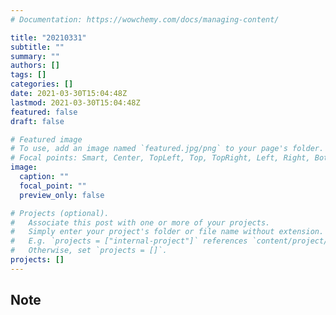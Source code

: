 ```yaml
---
# Documentation: https://wowchemy.com/docs/managing-content/

title: "20210331"
subtitle: ""
summary: ""
authors: []
tags: []
categories: []
date: 2021-03-30T15:04:48Z
lastmod: 2021-03-30T15:04:48Z
featured: false
draft: false

# Featured image
# To use, add an image named `featured.jpg/png` to your page's folder.
# Focal points: Smart, Center, TopLeft, Top, TopRight, Left, Right, BottomLeft, Bottom, BottomRight.
image:
  caption: ""
  focal_point: ""
  preview_only: false

# Projects (optional).
#   Associate this post with one or more of your projects.
#   Simply enter your project's folder or file name without extension.
#   E.g. `projects = ["internal-project"]` references `content/project/deep-learning/index.md`.
#   Otherwise, set `projects = []`.
projects: []
---
```


## Note

